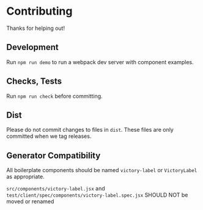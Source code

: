 Contributing
============

Thanks for helping out!

## Development

Run `npm run demo` to run a webpack dev server with component examples.

## Checks, Tests

Run `npm run check` before committing.

## Dist

Please do not commit changes to files in `dist`.
These files are only committed when we tag releases.

## Generator Compatibility 

All boilerplate components should be named `victory-label` or 
`VictoryLabel` as appropriate.

`src/components/victory-label.jsx` and 
`test/client/spec/components/victory-label.spec.jsx` SHOULD NOT be moved or renamed